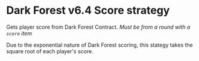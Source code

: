 # Dark Forest v6.4 Score strategy

Gets player score from Dark Forest Contract. *Must be from a round with a `score` item*

Due to the exponential nature of Dark Forest scoring, this stategy takes the square root of each player's score.


